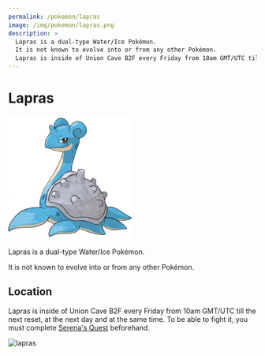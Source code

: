```yaml
---
permalink: /pokemon/lapras
image: /img/pokemon/lapras.png
description: >
  Lapras is a dual-type Water/Ice Pokémon.
  It is not known to evolve into or from any other Pokémon.
  Lapras is inside of Union Cave B2F every Friday from 10am GMT/UTC till the next reset, at the next day and at the same time. To be able to fight it, you must complete Serena's quest beforehand.
---
```


# Lapras

![lapras](/img/pokemon/lapras.png)

Lapras is a dual-type Water/Ice Pokémon.

It is not known to evolve into or from any other Pokémon.

## Location

Lapras is inside of Union Cave B2F every Friday from 10am GMT/UTC till the next
reset, at the next day and at the same time. To be able to fight it, you must
complete [Serena's Quest](/quests/serenas-quest) beforehand.

![lapras](https://i.imgur.com/gzkBpSV.png)

